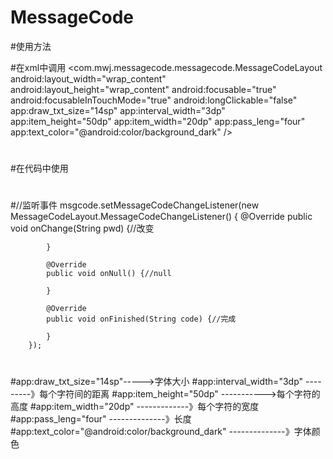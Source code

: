 # MessageCode
#使用方法

#在xml中调用
<com.mwj.messagecode.messagecode.MessageCodeLayout
         android:layout_width="wrap_content"
         android:layout_height="wrap_content"
        android:focusable="true"
         android:focusableInTouchMode="true"
         android:longClickable="false"
         app:draw_txt_size="14sp"
        app:interval_width="3dp"
         app:item_height="50dp"
         app:item_width="20dp"
         app:pass_leng="four"
         app:text_color="@android:color/background_dark" />
#
#在代码中使用
#
#//监听事件
        msgcode.setMessageCodeChangeListener(new MessageCodeLayout.MessageCodeChangeListener() {
            @Override
            public void onChange(String pwd) {//改变

            }

            @Override
            public void onNull() {//null

            }

            @Override
            public void onFinished(String code) {//完成

            }
        });
#
#
#app:draw_txt_size="14sp"----->字体大小
#app:interval_width="3dp" ---------》每个字符间的距离
#app:item_height="50dp" ----------->每个字符的高度
#app:item_width="20dp"  -------------》每个字符的宽度
#app:pass_leng="four" --------------》长度
#app:text_color="@android:color/background_dark"   --------------》字体颜色
